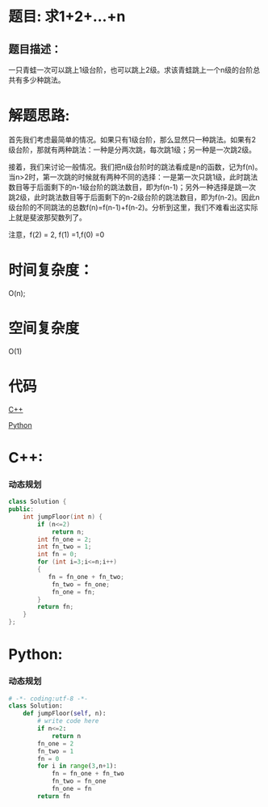 # 题目: 求1+2+…+n

## 题目描述：
一只青蛙一次可以跳上1级台阶，也可以跳上2级。求该青蛙跳上一个n级的台阶总共有多少种跳法。
  
# 解题思路:
  首先我们考虑最简单的情况。如果只有1级台阶，那么显然只一种跳法。如果有2级台阶，那就有两种跳法：一种是分两次跳，每次跳1级；另一种是一次跳2级。

接着，我们来讨论一般情况。我们把n级台阶时的跳法看成是n的函数，记为f(n)。当n>2时，第一次跳的时候就有两种不同的选择：一是第一次只跳1级，此时跳法数目等于后面剩下的n-1级台阶的跳法数目，即为f(n-1)；另外一种选择是跳一次跳2级，此时跳法数目等于后面剩下的n-2级台阶的跳法数目，即为f(n-2)。因此n级台阶的不同跳法的总数f(n)=f(n-1)+f(n-2)。分析到这里，我们不难看出这实际上就是斐波那契数列了。

注意，f(2) = 2, f(1) =1,f(0) =0
# 时间复杂度：
 O(n);
# 空间复杂度
  O(1)
  
# 代码

[C++](./JumpFloor.cpp)

[Python](./JumpFloor.py)

# C++: 
###  动态规划
```c++
class Solution {
public:
    int jumpFloor(int n) {
        if (n<=2)
            return n;
        int fn_one = 2;
        int fn_two = 1;
        int fn = 0;
        for (int i=3;i<=n;i++)
        {
           fn = fn_one + fn_two;
            fn_two = fn_one;
            fn_one = fn;
        }
        return fn;
    }
};
```
# Python:
### 动态规划
```python
# -*- coding:utf-8 -*-
class Solution:
    def jumpFloor(self, n):
        # write code here
        if n<=2:
            return n
        fn_one = 2
        fn_two = 1
        fn = 0
        for i in range(3,n+1):
            fn = fn_one + fn_two
            fn_two = fn_one
            fn_one = fn
        return fn
```

